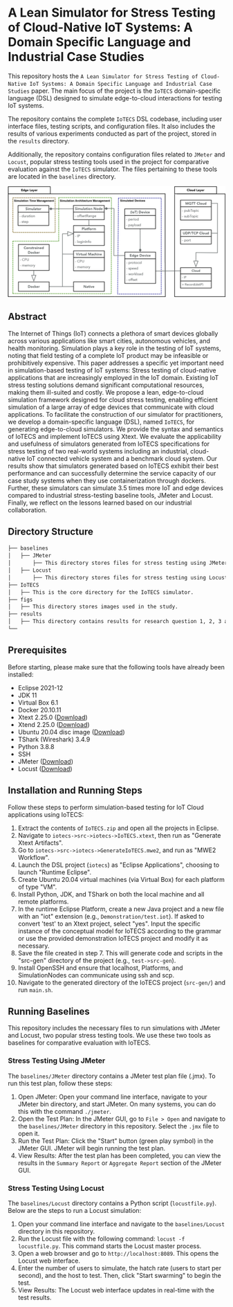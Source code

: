 # A Lean Simulator for Stress Testing of Cloud-Native IoT Systems: A Domain Specific Language and Industrial Case Studies

This repository hosts the `A Lean Simulator for Stress Testing of Cloud-Native IoT Systems: A Domain Specific Language and Industrial Case Studies` paper. The main focus of the project is the `IoTECS` domain-specific language (DSL) designed to simulate edge-to-cloud interactions for testing IoT systems. 

The repository contains the complete `IoTECS` DSL codebase, including user interface files, testing scripts, and configuration files. It also includes the results of various experiments conducted as part of the project, stored in the `results` directory.

Additionally, the repository contains configuration files related to `JMeter` and `Locust`, popular stress testing tools used in the project for comparative evaluation against the `IoTECS` simulator. The files pertaining to these tools are located in the `baselines` directory.


![Edge to Cloud Communication Diagram](figs/classDiagram.jpg)

## Abstract

The Internet of Things (IoT) connects a plethora of smart devices globally across various applications like smart cities, autonomous vehicles, and health monitoring. Simulation plays a key role in the testing of IoT systems, noting that field testing of a complete IoT product may be infeasible or prohibitively expensive. 
This paper addresses a specific yet important need in simulation-based testing of IoT systems: Stress testing of cloud-native applications that are increasingly employed in the IoT domain. Existing IoT stress testing solutions demand significant computational resources, making them ill-suited and costly. We propose a lean, edge-to-cloud simulation framework designed for cloud stress testing, enabling efficient simulation of a large array of edge devices that communicate with cloud applications. To facilitate the construction of our simulator for practitioners, we develop a domain-specific language (DSL), named `IoTECS`, for generating edge-to-cloud simulators. We provide the syntax and semantics of IoTECS and implement IoTECS using Xtext. We evaluate the applicability and usefulness of simulators generated from IoTECS specifications for stress testing of two real-world systems including  an industrial, cloud-native IoT connected vehicle system and a benchmark cloud system. Our results show that simulators generated based on IoTECS exhibit their best performance and can successfully  determine the service capacity of our case study systems when they use containerization through dockers. Further, these simulators can simulate 3.5 times more IoT and edge devices compared to industrial stress-testing baseline tools, JMeter and Locust. Finally, we reflect on the lessons learned based on our industrial collaboration.

## Directory Structure

```bash
├── baselines
│   ├── JMeter
│       ├── This directory stores files for stress testing using JMeter.
│   ├── Locust
│       ├── This directory stores files for stress testing using Locust.
├── IoTECS
│   ├── This is the core directory for the IoTECS simulator.
├── figs
│   ├── This directory stores images used in the study.
├── results
│   ├── This directory contains results for research question 1, 2, 3 and 4.
└──


```

## Prerequisites

Before starting, please make sure that the following tools have already been installed:

- Eclipse 2021-12
- JDK 11
- Virtual Box 6.1
- Docker 20.10.11
- Xtext 2.25.0 ([Download](https://www.eclipse.org/Xtext/))
- Xtend 2.25.0 ([Download](https://www.eclipse.org/Xtend/))
- Ubuntu 20.04 disc image ([Download](https://ubuntu.com/download/desktop/))
- TShark (Wireshark) 3.4.9
- Python 3.8.8
- SSH
- JMeter ([Download](https://jmeter.apache.org/))
- Locust ([Download](https://locust.io/))


## Installation and Running Steps

Follow these steps to perform simulation-based testing for IoT Cloud applications using IoTECS:

1. Extract the contents of `IoTECS.zip` and open all the projects in Eclipse.
2. Navigate to `iotecs->src->iotecs->IoTECS.xtext`, then run as "Generate Xtext Artifacts".
3. Go to `iotecs->src->iotecs->GenerateIoTECS.mwe2`, and run as "MWE2 Workflow".
4. Launch the DSL project (`iotecs`) as "Eclipse Applications", choosing to launch "Runtime Eclipse".
5. Create Ubuntu 20.04 virtual machines (via Virtual Box) for each platform of type "VM".
6. Install Python, JDK, and TShark on both the local machine and all remote platforms.
7. In the runtime Eclipse Platform, create a new Java project and a new file with an "iot" extension (e.g., `Demonstration/test.iot`). If asked to convert 'test' to an Xtext project, select "yes". Input the specific instance of the conceptual model for IoTECS according to the grammar or use the provided demonstration IoTECS project and modify it as necessary.
8. Save the file created in step 7. This will generate code and scripts in the "src-gen" directory of the project (e.g., `test->src-gen`).
9. Install OpenSSH and ensure that localhost, Platforms, and SimulationNodes can communicate using ssh and scp.
10. Navigate to the generated directory of the IoTECS project (`src-gen/`) and run `main.sh`.

## Running Baselines

This repository includes the necessary files to run simulations with JMeter and Locust, two popular stress testing tools. We use these two tools as baselines for comparative evaluation with IoTECS.

###  Stress Testing Using JMeter

The `baselines/JMeter` directory contains a JMeter test plan file (.jmx). To run this test plan, follow these steps:

1. Open JMeter: Open your command line interface, navigate to your JMeter bin directory, and start JMeter. On many systems, you can do this with the command `./jmeter`.
2. Open the Test Plan: In the JMeter GUI, go to `File > Open` and navigate to the `baselines/JMeter` directory in this repository. Select the `.jmx` file to open it.
3. Run the Test Plan: Click the "Start" button (green play symbol) in the JMeter GUI. JMeter will begin running the test plan.
4. View Results: After the test plan has been completed, you can view the results in the `Summary Report` or `Aggregate Report` section of the JMeter GUI.

###  Stress Testing Using Locust

The `baselines/Locust` directory contains a Python script (`locustfile.py`). Below are the steps to run a Locust simulation:

1. Open your command line interface and navigate to the `baselines/Locust` directory in this repository.
2. Run the Locust file with the following command: `locust -f locustfile.py`. This command starts the Locust master process.
3. Open a web browser and go to `http://localhost:8089`. This opens the Locust web interface.
4. Enter the number of users to simulate, the hatch rate (users to start per second), and the host to test. Then, click "Start swarming" to begin the test.
5. View Results: The Locust web interface updates in real-time with the test results.
